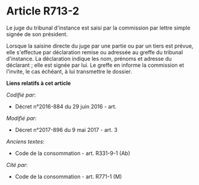 # Article R713-2

Le juge du tribunal d'instance est saisi par la commission par lettre simple signée de son président.

Lorsque la saisine directe du juge par une partie ou par un tiers est prévue, elle s'effectue par déclaration remise ou
adressée au greffe du tribunal d'instance. La déclaration indique les nom, prénoms et adresse du déclarant ; elle est signée
par lui. Le greffe en informe la commission et l'invite, le cas échéant, à lui transmettre le dossier.

**Liens relatifs à cet article**

_Codifié par_:

  - Décret n°2016-884 du 29 juin 2016 - art.

_Modifié par_:

  - Décret n°2017-896 du 9 mai 2017 - art. 3

_Anciens textes_:

  - Code de la consommation - art. R331-9-1 (Ab)

_Cité par_:

  - Code de la consommation - art. R771-1 (M)
